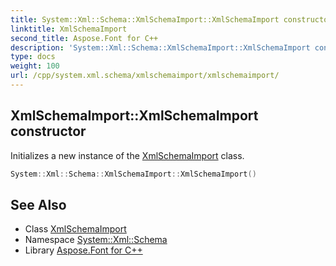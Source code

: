 ```yaml
---
title: System::Xml::Schema::XmlSchemaImport::XmlSchemaImport constructor
linktitle: XmlSchemaImport
second_title: Aspose.Font for C++
description: 'System::Xml::Schema::XmlSchemaImport::XmlSchemaImport constructor. Initializes a new instance of the XmlSchemaImport class in C++.'
type: docs
weight: 100
url: /cpp/system.xml.schema/xmlschemaimport/xmlschemaimport/
---
```

## XmlSchemaImport::XmlSchemaImport constructor


Initializes a new instance of the [XmlSchemaImport](../) class.

```cpp
System::Xml::Schema::XmlSchemaImport::XmlSchemaImport()
```

## See Also

* Class [XmlSchemaImport](../)
* Namespace [System::Xml::Schema](../../)
* Library [Aspose.Font for C++](../../../)
